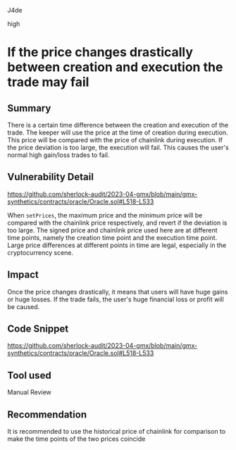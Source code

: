J4de

high

# If the price changes drastically between creation and execution the trade may fail

## Summary

There is a certain time difference between the creation and execution of the trade. The keeper will use the price at the time of creation during execution. This price will be compared with the price of chainlink during execution. If the price deviation is too large, the execution will fail. This causes the user's normal high gain/loss trades to fail.

## Vulnerability Detail

https://github.com/sherlock-audit/2023-04-gmx/blob/main/gmx-synthetics/contracts/oracle/Oracle.sol#L518-L533

When `setPrices`, the maximum price and the minimum price will be compared with the chainlink price respectively, and revert if the deviation is too large. The signed price and chainlink price used here are at different time points, namely the creation time point and the execution time point. Large price differences at different points in time are legal, especially in the cryptocurrency scene.

## Impact

Once the price changes drastically, it means that users will have huge gains or huge losses. If the trade fails, the user's huge financial loss or profit will be caused.

## Code Snippet

https://github.com/sherlock-audit/2023-04-gmx/blob/main/gmx-synthetics/contracts/oracle/Oracle.sol#L518-L533

## Tool used

Manual Review

## Recommendation

It is recommended to use the historical price of chainlink for comparison to make the time points of the two prices coincide